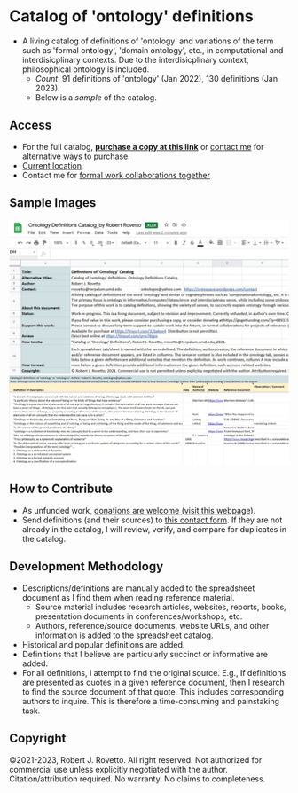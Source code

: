 # Catalog of 'ontology' definitions
- A living catalog of definitions of 'ontology' and variations of the term such as 'formal ontology', 'domain ontology', etc., in computational and interdisicplinary contexts. Due to the interdisicplinary context, philosophical ontology is included.
  - _Count_: 91 definitions of 'ontology' (Jan 2022), 130 definitions (Jan 2023). 
  - Below is a _sample_ of the catalog.
## Access
- For the full catalog, **[purchase a copy at this link](https://tinyurl.com/32bxkee4)** or [contact me](https://ontospace.wordpress.com/contact) for alternative ways to purchase.
- [Current location](https://tinyurl.com/mtae3d8s)
- Contact me for [formal work collaborations together](https://tinyurl.com/hm8wu2sa)

## Sample Images
![Screen capture 1](https://github.com/rrovetto/Ontology-Development-Guidelines/blob/master/images/ScreenCapture_README_OntoDefCat_Rovetto.JPG?raw=true)
![Screen capture 2](https://github.com/rrovetto/Ontology-Development-Guidelines/blob/master/images/ScreenCapture_Onto_OntoDefCat_Rovetto.JPG?raw=true)

## How to Contribute
- As unfunded work, [donations are welcome (visit this webpage)](https://gogetfunding.com/knowledge-organization-services-ontology-terminology-metadata-concept-analysis/). 
- Send definitions (and their sources) to [this contact form](https://ontospace.wordpress.com/contact). If they are not already in the catalog, I will review, verify, and compare for duplicates in the catalog.  

## Development Methodology
- Descriptions/definitions are manually added to the spreadsheet document as I find them when reading reference material. 
  - Source material includes research articles, websites, reports, books, presentation documents in conferences/workshops, etc.
  - Authors, reference/source documents, website URLs, and other information is added to the spreadsheet catalog. 
- Historical and popular definitions are added. 
- Definitions that I believe are particularly succinct or informative are added.
- For all definitions, I attempt to find the original source. E.g., If definitions are presented as quotes in a given reference document, then I research to find the source document of that quote. This includes corresponding authors to inquire.
This is therefore a time-consuming and painstaking task.  

## Copyright
©2021-2023, Robert J. Rovetto. All right reserved.
Not authorized for commercial use unless explicitly negotiated with the author. Citation/attribution required.
No warranty. No claims to completeness.
